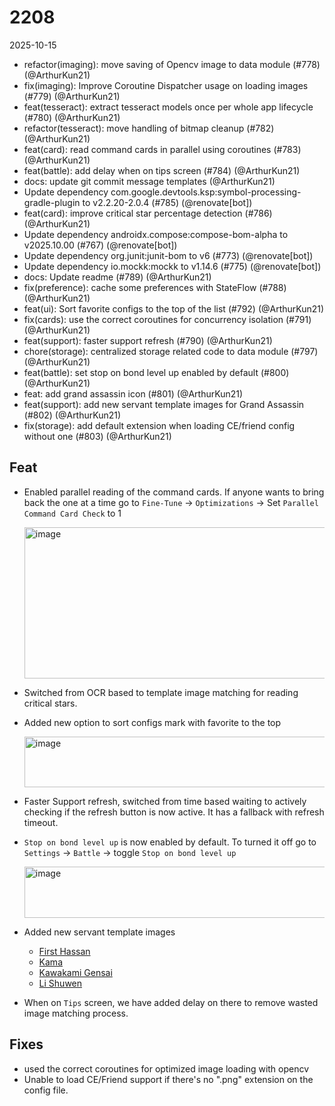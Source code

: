 # 2208

2025-10-15

- refactor(imaging): move saving of Opencv image to data module (#778) (@ArthurKun21)
- fix(imaging): Improve Coroutine Dispatcher usage on loading images (#779) (@ArthurKun21)
- feat(tesseract): extract tesseract models once per whole app lifecycle (#780) (@ArthurKun21)
- refactor(tesseract): move handling of bitmap cleanup (#782) (@ArthurKun21)
- feat(card): read command cards in parallel using coroutines (#783) (@ArthurKun21)
- feat(battle): add delay when on tips screen (#784) (@ArthurKun21)
- docs: update git commit message templates (@ArthurKun21)
- Update dependency com.google.devtools.ksp:symbol-processing-gradle-plugin to v2.2.20-2.0.4 (#785) (@renovate[bot])
- feat(card): improve critical star percentage detection (#786) (@ArthurKun21)
- Update dependency androidx.compose:compose-bom-alpha to v2025.10.00 (#767) (@renovate[bot])
- Update dependency org.junit:junit-bom to v6 (#773) (@renovate[bot])
- Update dependency io.mockk:mockk to v1.14.6 (#775) (@renovate[bot])
- docs: Update readme (#789) (@ArthurKun21)
- fix(preference): cache some preferences with StateFlow (#788) (@ArthurKun21)
- feat(ui): Sort favorite configs to the top of the list (#792) (@ArthurKun21)
- fix(cards): use the correct coroutines for concurrency isolation (#791) (@ArthurKun21)
- feat(support): faster support refresh (#790) (@ArthurKun21)
- chore(storage): centralized storage related code to data module (#797) (@ArthurKun21)
- feat(battle): set stop on bond level up enabled by default (#800) (@ArthurKun21)
- feat: add grand assassin icon  (#801) (@ArthurKun21)
- feat(support): add new servant template images for Grand Assassin (#802) (@ArthurKun21)
- fix(storage): add default extension when loading CE/friend config without one (#803) (@ArthurKun21)

## Feat

- Enabled parallel reading of the command cards. If anyone wants to bring back the one at a time go to `Fine-Tune` -> `Optimizations` -> Set `Parallel Command Card Check` to 1

    <img width="616" height="242" alt="image" src="https://github.com/user-attachments/assets/7b85ebda-ff77-459a-b6ab-614addf64aab" />

- Switched from OCR based to template image matching for reading critical stars.
- Added new option to sort configs mark with favorite to the top

    <img width="643" height="81" alt="image" src="https://github.com/user-attachments/assets/19e3e9e6-9a2f-4467-84c2-74166dc9e06d" />

- Faster Support refresh, switched from time based waiting to actively checking if the refresh button is now active. It has a fallback with refresh timeout.
- `Stop on bond level up` is now enabled by default. To turned it off go to `Settings` -> `Battle` -> toggle `Stop on bond level up`

    <img width="815" height="82" alt="image" src="https://github.com/user-attachments/assets/87bc581d-1e84-477b-bbd9-e1ee201c318e" />

- Added new servant template images
    - [First Hassan](https://apps.atlasacademy.io/db/JP/servant/154)
    - [Kama](https://apps.atlasacademy.io/db/JP/servant/239)
    - [Kawakami Gensai](https://apps.atlasacademy.io/db/JP/servant/453)
    - [Li Shuwen](https://apps.atlasacademy.io/db/JP/servant/235)
- When on `Tips` screen, we have added delay on there to remove wasted image matching process.

## Fixes

- used the correct coroutines for optimized image loading with opencv
- Unable to load CE/Friend support if there's no ".png" extension on the config file.
